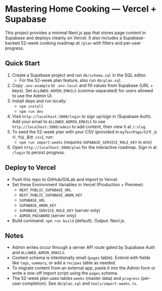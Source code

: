 # Mastering Home Cooking — Vercel + Supabase

This project provides a minimal Next.js app that stores page content in Supabase and deploys cleanly on Vercel. It also includes a Supabase-backed 52-week cooking roadmap at `/plan` with filters and per-user progress.

## Quick Start
1. Create a Supabase project and run `db/schema.sql` in the SQL editor.
   - For the 52-week plan feature, also run `db/plan.sql`.
2. Copy `.env.example` to `.env.local` and fill values from Supabase (URL + keys). Set `ALLOWED_ADMIN_EMAILS` (comma-separated) for users allowed to use the Admin UI.
3. Install deps and run locally:
   - `npm install`
   - `npm run dev`
4. Visit `http://localhost:3000/login` to sign up/sign in (Supabase Auth). Add your email to `ALLOWED_ADMIN_EMAILS` to use `http://localhost:3000/admin` to add content, then view it at `/:slug`.
5. To seed the 52-week plan with your CSV (provided in `myTestPage/52주_요리_학습_플랜.csv`), run:
   - `npm run import:weeks` (requires `SUPABASE_SERVICE_ROLE_KEY` in env)
6. Open `http://localhost:3000/plan` for the interactive roadmap. Sign in at `/login` to persist progress.

## Deploy to Vercel
- Push this repo to GitHub/GitLab and import to Vercel.
- Set these Environment Variables in Vercel (Production + Preview):
  - `NEXT_PUBLIC_SUPABASE_URL`
  - `NEXT_PUBLIC_SUPABASE_ANON_KEY`
  - `SUPABASE_URL`
  - `SUPABASE_ANON_KEY`
  - `SUPABASE_SERVICE_ROLE_KEY` (server only)
  - `ADMIN_PASSWORD` (server only)
- Build command: `npm run build` (default). Output: Next.js.

## Notes
- Admin writes occur through a server API route gated by Supabase Auth and `ALLOWED_ADMIN_EMAILS`.
- Content schema is intentionally small (`pages` table). Extend with fields like `tags`, `summary`, or add a `recipes` table as needed.
- To migrate content from an external app, paste it into the Admin form or write a one-off import script using the `pages` schema.
 - The 52-week plan uses tables `weeks` (master data) and `progress` (per-user completion). See `db/plan.sql` and `tools/import-weeks.ts`.

